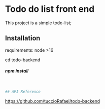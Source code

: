 # Todo do list front end

This project is a simple todo-list; 

## Installation

requirements: node >16 


cd todo-backend
#####  npm install

```bash


## API Reference
```
  https://github.com/tuccioRafael/todo-backend
```
